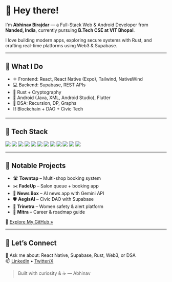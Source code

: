 # 👋 Hey there!

I'm **Abhinav Birajdar** — a Full-Stack Web & Android Developer from **Nanded, India**, currently pursuing **B.Tech CSE at VIT Bhopal**.

I love building modern apps, exploring secure systems with Rust, and crafting real-time platforms using Web3 & Supabase.

---

## 🚀 What I Do

- ⚛️ Frontend: React, React Native (Expo), Tailwind, NativeWind  
- 💻 Backend: Supabase, REST APIs  
- 🔐 Rust + Cryptography  
- 📱 Android (Java, XML, Android Studio), Flutter  
- 🧠 DSA: Recursion, DP, Graphs  
- ⛓️ Blockchain + DAO + Civic Tech

---

## 🧰 Tech Stack

<p align="left">
  <img src="https://img.shields.io/badge/TypeScript-3178C6?style=for-the-badge&logo=typescript&logoColor=white" />
  <img src="https://img.shields.io/badge/JavaScript-F7DF1E?style=for-the-badge&logo=javascript&logoColor=black" />
  <img src="https://img.shields.io/badge/React-20232A?style=for-the-badge&logo=react&logoColor=61DAFB" />
  <img src="https://img.shields.io/badge/React_Native-20232A?style=for-the-badge&logo=react&logoColor=61DAFB" />
  <img src="https://img.shields.io/badge/Expo-000020?style=for-the-badge&logo=expo&logoColor=white" />
  <img src="https://img.shields.io/badge/Next.js-000000?style=for-the-badge&logo=next.js&logoColor=white" />
  <img src="https://img.shields.io/badge/Tailwind_CSS-38B2AC?style=for-the-badge&logo=tailwind-css&logoColor=white" />
  <img src="https://img.shields.io/badge/NativeWind-38B2AC?style=for-the-badge&logo=tailwind-css&logoColor=white" />
  <img src="https://img.shields.io/badge/CSS3-1572B6?style=for-the-badge&logo=css3&logoColor=white" />
  <img src="https://img.shields.io/badge/Java-007396?style=for-the-badge&logo=java&logoColor=white" />
  <img src="https://img.shields.io/badge/Android_Studio-3DDC84?style=for-the-badge&logo=android-studio&logoColor=white" />
  <img src="https://img.shields.io/badge/Flutter-02569B?style=for-the-badge&logo=flutter&logoColor=white" />
</p>

---

## 🌟 Notable Projects

- 🛣️ **Towntap** – Multi-shop booking system  
- ✂️ **FadeUp** – Salon queue + booking app  
- 📰 **News Box** – AI news app with Gemini API  
- 🛡️ **AegisAI** – Civic DAO with Supabase  
- 🚨 **Trinetra** – Women safety & alert platform  
- 🧭 **Mitra** – Career & roadmap guide  

📁 [Explore My GitHub »](https://github.com/abhinav28birajdar)

---

## 🤝 Let’s Connect

💬 Ask me about: React Native, Supabase, Rust, Web3, or DSA  
📫 [LinkedIn](https://www.linkedin.com/in/abhinav28birajdar) • [Twitter/X](https://twitter.com/abhinav_b28)

> Built with curiosity & ☕ — Abhinav
